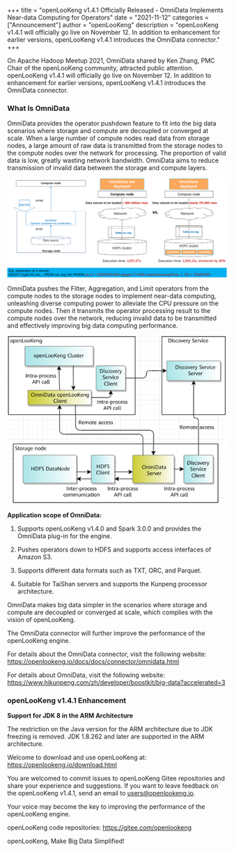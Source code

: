 +++ 
title = "openLooKeng v1.4.1 Officially Released - OmniData Implements Near-data Computing for Operators"
date = "2021-11-12"
categories = ["Announcement"]
author = "openLooKeng"
description = "openLooKeng v1.4.1 will officially go live on November 12. In addition to enhancement for earlier versions, openLooKeng v1.4.1 introduces the OmniData connector."
+++
 
On Apache Hadoop Meetup 2021, OmniData shared by Ken Zhang, PMC Chair of the openLooKeng community, attracted public attention. openLooKeng v1.4.1 will officially go live on November 12. In addition to enhancement for earlier versions, openLooKeng v1.4.1 introduces the OmniData connector.

### What Is OmniData

OmniData provides the operator pushdown feature to fit into the big data scenarios where storage and compute are decoupled or converged at scale. When a large number of compute nodes read data from storage nodes, a large amount of raw data is transmitted from the storage nodes to the compute nodes over the network for processing. The proportion of valid data is low, greatly wasting network bandwidth. OmniData aims to reduce transmission of invalid data between the storage and compute layers.

<img src='./img1.png' alt='OmniData' />

OmniData pushes the Filter, Aggregation, and Limit operators from the compute nodes to the storage nodes to implement near-data computing, unleashing diverse computing power to alleviate the CPU pressure on the compute nodes. Then it transmits the operator processing result to the compute nodes over the network, reducing invalid data to be transmitted and effectively improving big data computing performance.

<img src='./img2.png' alt='OmniData' />

**Application scope of OmniData:**

1. Supports openLooKeng v1.4.0 and Spark 3.0.0 and provides the OmniData plug-in for the engine.
 
2. Pushes operators down to HDFS and supports access interfaces of Amazon S3.

3. Supports different data formats such as TXT, ORC, and Parquet.

4. Suitable for TaiShan servers and supports the Kunpeng processor architecture.


OmniData makes big data simpler in the scenarios where storage and compute are decoupled or converged at scale, which complies with the vision of openLooKeng.

The OmniData connector will further improve the performance of the openLooKeng engine.

For details about the OmniData connector, visit the following website:
<https://openlookeng.io/docs/docs/connector/omnidata.html>

For details about OmniData, visit the following website:
<https://www.hikunpeng.com/zh/developer/boostkit/big-data?accelerated=3>

### openLooKeng v1.4.1 Enhancement

**Support for JDK 8 in the ARM Architecture**

The restriction on the Java version for the ARM architecture due to JDK freezing is removed. JDK 1.8.262 and later are supported in the ARM architecture.


Welcome to download and use openLooKeng at: <https://openlookeng.io/download.html>

You are welcomed to commit issues to openLooKeng Gitee repositories and share your experience and suggestions. If you want to leave feedback on the openLooKeng v1.4.1, send an email to <users@openlookeng.io>. 

Your voice may become the key to improving the performance of the openLooKeng engine.

openLooKeng code repositories: <https://gitee.com/openlookeng>

openLooKeng, Make Big Data Simplified!
 